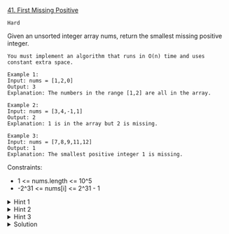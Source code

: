 [41. First Missing Positive](https://leetcode.com/problems/first-missing-positive/description/)

`Hard`

Given an unsorted integer array nums, return the smallest missing positive integer.

`You must implement an algorithm that runs in O(n) time and uses constant extra space.`

```
Example 1:
Input: nums = [1,2,0]
Output: 3
Explanation: The numbers in the range [1,2] are all in the array.

Example 2:
Input: nums = [3,4,-1,1]
Output: 2
Explanation: 1 is in the array but 2 is missing.

Example 3:
Input: nums = [7,8,9,11,12]
Output: 1
Explanation: The smallest positive integer 1 is missing.
```

Constraints:

- 1 <= nums.length <= 10^5
- -2^31 <= nums[i] <= 2^31 - 1

<details>
<summary>Hint 1</summary>

Think about how you would solve the problem in non-constant space. Can you apply that logic to the existing space?
</details>

<details>
<summary>Hint 2</summary>

We don't care about duplicates or non-positive integers
</details>

<details>
<summary>Hint 3</summary>

Remember that O(2n) = O(n)
</details>

<details>
<summary>Solution</summary>

[HuifengGuan](https://www.youtube.com/watch?v=SRsT9iHb4OE)
</details>